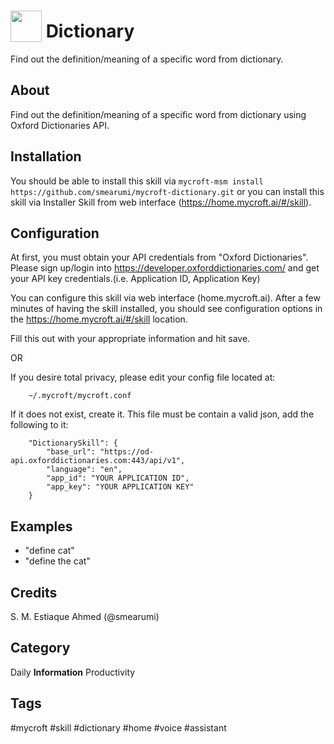 # <img src='https://raw.githack.com/FortAwesome/Font-Awesome/master/svgs/solid/book.svg' card_color='#000000' width='50' height='50' style='vertical-align:bottom'/> Dictionary
Find out the definition/meaning of a specific word from dictionary.

## About 
Find out the definition/meaning of a specific word from dictionary using Oxford Dictionaries API.

## Installation
You should be able to install this skill via `mycroft-msm install https://github.com/smearumi/mycroft-dictionary.git` or you can install this skill via Installer Skill from web interface (https://home.mycroft.ai/#/skill).

## Configuration
At first, you must obtain your API credentials from "Oxford Dictionaries".
Please sign up/login into https://developer.oxforddictionaries.com/ and get your API key credentials.(i.e. Application ID, Application Key)

You can configure this skill via web interface (home.mycroft.ai). After a few minutes of having the skill installed, you should see configuration options in the https://home.mycroft.ai/#/skill location.

Fill this out with your appropriate information and hit save.

OR

If you desire total privacy, please edit your config file located at:

        ~/.mycroft/mycroft.conf

If it does not exist, create it. This file must be contain a valid json, add the following to it:

        "DictionarySkill": {
            "base_url": "https://od-api.oxforddictionaries.com:443/api/v1",
            "language": "en",
            "app_id": "YOUR APPLICATION ID",
            "app_key": "YOUR APPLICATION KEY"
        }  

## Examples 
* "define cat"
* "define the cat"

## Credits 
S. M. Estiaque Ahmed (@smearumi)



## Category
Daily
**Information**
Productivity

## Tags
#mycroft
#skill
#dictionary
#home
#voice
#assistant
